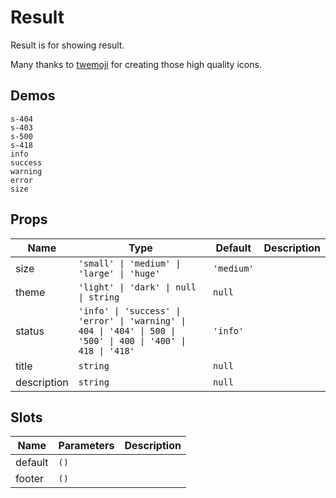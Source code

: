 # Result
Result is for showing result.

Many thanks to [twemoji](https://github.com/twitter/twemoji) for creating those high quality icons.
## Demos
```demo
s-404
s-403
s-500
s-418
info
success
warning 
error
size
```

## Props
|Name|Type|Default|Description|
|-|-|-|-|
|size|`'small' \| 'medium' \| 'large' \| 'huge'`|`'medium'`||
|theme|`'light' \| 'dark' \| null \| string`|`null`||
|status|`'info' \| 'success' \| 'error' \| 'warning' \| 404 \| '404' \| 500 \| '500' \| 400 \| '400' \| 418 \| '418'`|`'info'`||
|title|`string`|`null`||
|description|`string`|`null`||

## Slots
|Name|Parameters|Description|
|-|-|-|
|default|`()`||
|footer|`()`||
